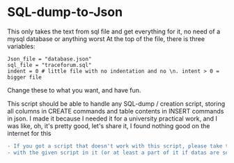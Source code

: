 # SQL-dump-to-Json

This only takes the text from sql file and get everything for it, no need of a mysql database or anything worst
At the top of the file, there is three variables:
```
Json_file = "database.json"
sql_file = "traceforum.sql"
indent = 0 # little file with no indentation and no \n. intent > 0 = bigger file
```
Change these to what you want, and have fun.

This script should be able to handle any SQL-dump / creation script, storing all columns in CREATE commands and table contents in INSERT commands in json.
I made it because I needed it for a university practical work, and I was like, oh, it's pretty good, let's share it, I found nothing good on the internet for this

```diff
- If you got a script that doesn't work with this script, please take the time to create an issue
- with the given script in it (or at least a part of it if datas are sensitive)
```

